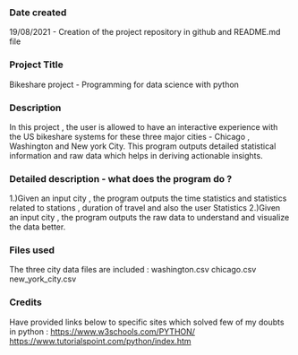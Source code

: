 

### Date created
19/08/2021 - Creation of the project repository in github and README.md file

### Project Title
Bikeshare project - Programming for data science with python

### Description
In this project , the user is allowed to have an interactive experience with the US bikeshare systems for these three major cities - Chicago , Washington and New york City. This program outputs detailed statistical information and raw data which helps in deriving actionable insights.

### Detailed description - what does the program do ?
1.)Given an input city , the program outputs the time statistics and statistics related to stations , duration of travel and also the user Statistics
2.)Given an input city , the program outputs the raw data to understand and visualize the data better.

### Files used
The three city data files are included :
washington.csv
chicago.csv
new_york_city.csv

### Credits
Have provided links below to specific sites which solved few of my doubts in python :
https://www.w3schools.com/PYTHON/
https://www.tutorialspoint.com/python/index.htm
